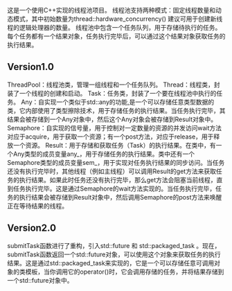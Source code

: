 这是一个使用C++实现的线程池项目。
线程池支持两种模式：固定线程数量和动态模式，其中初始数量为thread::hardware_concurrency() 建议可用于创建新线程的逻辑处理器的数量。
线程池中包含一个任务队列，用于存储待执行的任务。每个任务都有一个结果对象，任务执行完毕后，可以通过这个结果对象获取任务的执行结果。
## Version1.0 

ThreadPool：线程池类，管理一组线程和一个任务队列。
Thread：线程类，封装了一个线程的创建和启动。
Task：任务类，封装了一个要在线程池中执行的任务。
Any：自实现一个类似于std::any的功能,是一个可以存储任意类型数据的类，它内部使用了类型擦除技术，用于存储任务的执行结果。当任务执行完毕，其结果会被存储到一个Any对象中，然后这个Any对象会被存储到Result对象中。
Semaphore：自实现的信号量，用于控制对一定数量的资源的并发访问wait方法对应于acquire，用于获取一个资源；有一个post方法，对应于release，用于释放一个资源。
Result：用于存储和获取任务（Task）的执行结果。在类中，有一个Any类型的成员变量any_，用于存储任务的执行结果。类中还有一个Semaphore类型的成员变量sem_，用于实现对任务执行结果的同步访问。当任务还没有执行完毕时，其他线程（例如主线程）可以调用Result的get方法来获取任务的执行结果。如果此时任务还没有执行完毕，那么get方法会阻塞当前线程，直到任务执行完毕。这是通过Semaphore的wait方法实现的。当任务执行完毕，任务的执行结果会被存储到Result对象中，然后调用Semaphore的post方法来唤醒正在等待结果的线程。

## Version2.0 
submitTask函数进行了重构，引入std::future 和 std::packaged_task 。现在，submitTask函数返回一个std::future对象，可以使用这个对象来获取任务的执行结果。这是通过std::packaged_task来实现的，它是一个可以存储任意可调用对象的类模板，当你调用它的operator()时，它会调用存储的任务，并将结果存储到一个std::future对象中。

